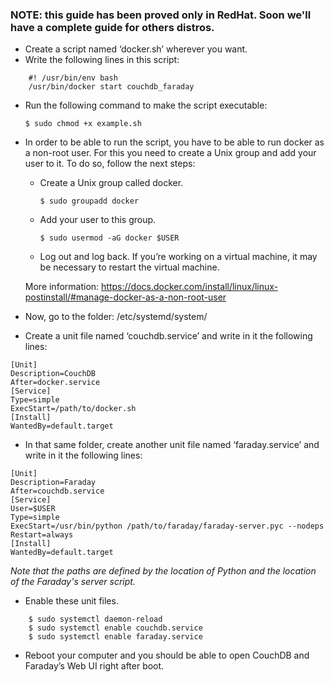 ### NOTE: this guide has been proved only in RedHat. Soon we'll have a complete guide for others distros.

* Create a script named ‘docker.sh’ wherever you want.
* Write the following lines in this script:

```
    #! /usr/bin/env bash
    /usr/bin/docker start couchdb_faraday
```

* Run the following command to make the script executable:

    `$ sudo chmod +x example.sh`

* In order to be able to run the script, you have to be able to run docker as a non-root user. For this you need to create a Unix group and add your user to it. To do so, follow the next steps: 
	
    - Create a Unix group called docker.
        
        ```$ sudo groupadd docker```
    - Add your user to this group.
    
        ```$ sudo usermod -aG docker $USER```

    - Log out and log back. If you’re working on a virtual machine, it may be necessary to restart the virtual machine.

    More information: https://docs.docker.com/install/linux/linux-postinstall/#manage-docker-as-a-non-root-user

* Now, go to the folder: /etc/systemd/system/
* Create a unit file named ‘couchdb.service’ and write in it the following lines:

``` 
[Unit]
Description=CouchDB
After=docker.service
[Service]
Type=simple
ExecStart=/path/to/docker.sh
[Install]
WantedBy=default.target
```

* In that same folder, create another unit file named ‘faraday.service’ and write in it the following lines:

```
[Unit]
Description=Faraday
After=couchdb.service
[Service]
User=$USER
Type=simple
ExecStart=/usr/bin/python /path/to/faraday/faraday-server.pyc --nodeps
Restart=always
[Install]
WantedBy=default.target
```
_Note that the paths are defined by the location of Python and the location of the Faraday's server script._

* Enable these unit files.

```
    $ sudo systemctl daemon-reload
    $ sudo systemctl enable couchdb.service
    $ sudo systemctl enable faraday.service
```
* Reboot your computer and you should be able to open CouchDB and Faraday’s Web UI right after boot.
